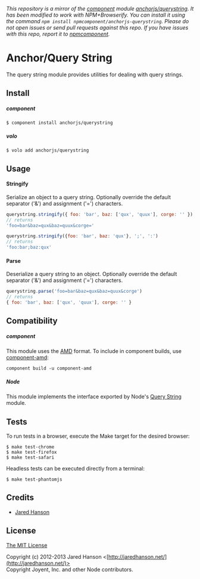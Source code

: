 *This repository is a mirror of the [component](http://component.io) module [anchorjs/querystring](http://github.com/anchorjs/querystring). It has been modified to work with NPM+Browserify. You can install it using the command `npm install npmcomponent/anchorjs-querystring`. Please do not open issues or send pull requests against this repo. If you have issues with this repo, report it to [npmcomponent](https://github.com/airportyh/npmcomponent).*
# Anchor/Query String

The query string module provides utilities for dealing with query strings.

## Install

##### component

    $ component install anchorjs/querystring

##### volo

    $ volo add anchorjs/querystring

## Usage

#### Stringify

Serialize an object to a query string. Optionally override the default separator
('&') and assignment ('=') characters.

```javascript
querystring.stringify({ foo: 'bar', baz: ['qux', 'quux'], corge: '' })
// returns
'foo=bar&baz=qux&baz=quux&corge='

querystring.stringify({foo: 'bar', baz: 'qux'}, ';', ':')
// returns
'foo:bar;baz:qux'
```

#### Parse

Deserialize a query string to an object. Optionally override the default
separator ('&') and assignment ('=') characters.

```javascript
querystring.parse('foo=bar&baz=qux&baz=quux&corge')
// returns
{ foo: 'bar', baz: ['qux', 'quux'], corge: '' }
```

## Compatibility

##### component

This module uses the [AMD](https://github.com/amdjs/amdjs-api) format.  To
include in component builds, use [component-amd](https://github.com/jaredhanson/component-amd):

    component build -u component-amd

##### Node

This module implements the interface exported by Node's [Query String](http://nodejs.org/api/querystring.html)
module.

## Tests

To run tests in a browser, execute the Make target for the desired browser:

    $ make test-chrome
    $ make test-firefox
    $ make test-safari
    
Headless tests can be executed directly from a terminal:
    
    $ make test-phantomjs

## Credits

  - [Jared Hanson](http://github.com/jaredhanson)

## License

[The MIT License](http://opensource.org/licenses/MIT)

Copyright (c) 2012-2013 Jared Hanson <[http://jaredhanson.net/](http://jaredhanson.net/)>  
Copyright Joyent, Inc. and other Node contributors.
